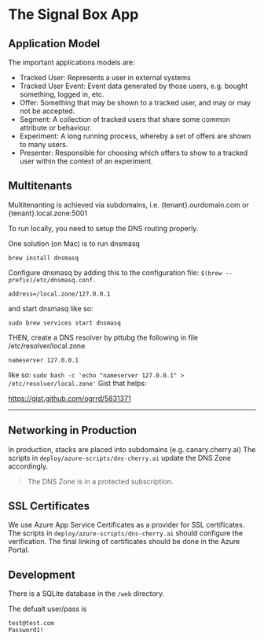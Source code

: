 # The Signal Box App

## Application Model

The important applications models are:

* Tracked User: Represents a user in external systems
* Tracked User Event: Event data generated by those users, e.g. bought something, logged in, etc.
* Offer: Something that may be shown to a tracked user, and may or may not be accepted.
* Segment: A collection of tracked users that share some common attribute or behaviour.
* Experiment: A long running process, whereby a set of offers are shown to many users.
* Presenter: Responsible for choosing which offers to show to a tracked user within the context of an experiment.

## Multitenants

Multitenanting is achieved via subdomains, i.e. {tenant}.ourdomain.com or {tenant}.local.zone:5001

To run locally, you need to setup the DNS routing properly.

One solution (on Mac) is to run dnsmasq

```
brew install dnsmasq
```

Configure dnsmasq by adding this to the configuration file: `$(brew --prefix)/etc/dnsmasq.conf.`

```
address=/local.zone/127.0.0.1
```

and start dnsmasq like so:

```
sudo brew services start dnsmasq
```

THEN, create a DNS resolver by pttubg the following in file /etc/resolver/local.zone

```
nameserver 127.0.0.1
```

like so: `sudo bash -c 'echo "nameserver 127.0.0.1" > /etc/resolver/local.zone'`
Gist that helps:

https://gist.github.com/ogrrd/5831371

---

## Networking in Production

In production, stacks are placed into subdomains (e.g. canary.cherry.ai)
The scripts in `deploy/azure-scripts/dns-cherry.ai` update the DNS Zone accordingly.

> The DNS Zone is in a protected subscription.

## SSL Certificates

We use Azure App Service Certificates as a provider for SSL certificates.
The scripts in `deploy/azure-scripts/dns-cherry.ai` should configure the verification.
The final linking of certificates should be done in the Azure Portal.

## Development

There is a SQLite database in the `/web` directory.

The defualt user/pass is 

```
test@test.com
Password1!
```